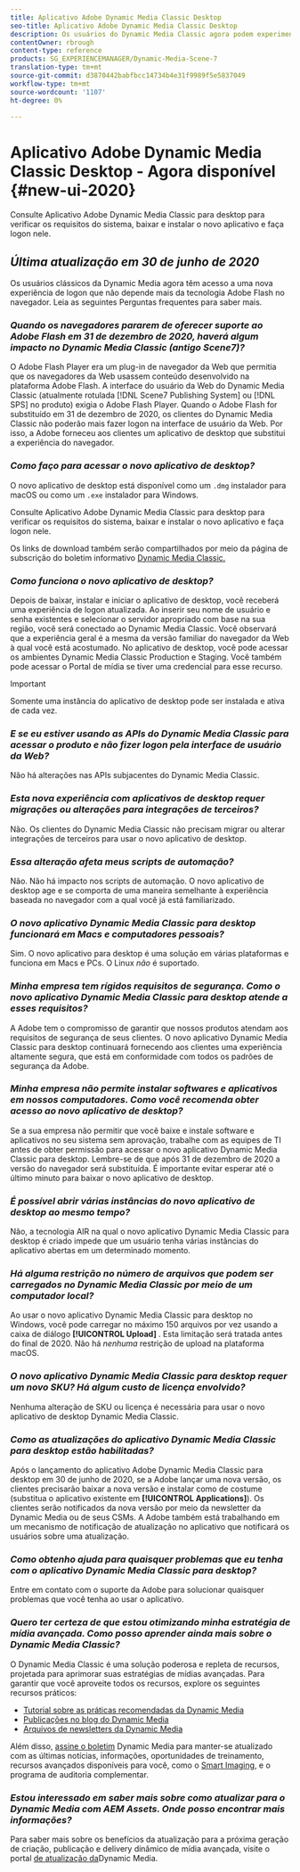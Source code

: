 ```yaml
---
title: Aplicativo Adobe Dynamic Media Classic Desktop
seo-title: Aplicativo Adobe Dynamic Media Classic Desktop
description: Os usuários do Dynamic Media Classic agora podem experimentar uma atualização completa da interface do usuário. A experiência fornece um logon atualizado com links para recursos valiosos, além disso, essa atualização não depende mais da tecnologia Adobe Flash no navegador.
contentOwner: rbrough
content-type: reference
products: SG_EXPERIENCEMANAGER/Dynamic-Media-Scene-7
translation-type: tm+mt
source-git-commit: d3870442babfbcc14734b4e31f9989f5e5837049
workflow-type: tm+mt
source-wordcount: '1107'
ht-degree: 0%

---
```



# Aplicativo Adobe Dynamic Media Classic Desktop - Agora disponível {#new-ui-2020}

Consulte Aplicativo [](/help/dynamic-media-classic-desktop-app.md) Adobe Dynamic Media Classic para desktop para verificar os requisitos do sistema, baixar e instalar o novo aplicativo e faça logon nele.

## _Última atualização em 30 de junho de 2020_

Os usuários clássicos da Dynamic Media agora têm acesso a uma nova experiência de logon que não depende mais da tecnologia Adobe Flash no navegador. Leia as seguintes Perguntas frequentes para saber mais.

### **_Quando os navegadores pararem de oferecer suporte ao Adobe Flash em 31 de dezembro de 2020, haverá algum impacto no Dynamic Media Classic (antigo Scene7)?_**

O Adobe Flash Player era um plug-in de navegador da Web que permitia que os navegadores da Web usassem conteúdo desenvolvido na plataforma Adobe Flash. A interface do usuário da Web do Dynamic Media Classic (atualmente rotulada [!DNL Scene7 Publishing System] ou [!DNL SPS] no produto) exigia o Adobe Flash Player. Quando o Adobe Flash for substituído em 31 de dezembro de 2020, os clientes do Dynamic Media Classic não poderão mais fazer logon na interface de usuário da Web. Por isso, a Adobe forneceu aos clientes um aplicativo de desktop que substitui a experiência do navegador.

### **_Como faço para acessar o novo aplicativo de desktop?_**

O novo aplicativo de desktop está disponível como um `.dmg` instalador para macOS ou como um `.exe` instalador para Windows.

Consulte Aplicativo [](/help/dynamic-media-classic-desktop-app.md) Adobe Dynamic Media Classic para desktop para verificar os requisitos do sistema, baixar e instalar o novo aplicativo e faça logon nele.

Os links de download também serão compartilhados por meio da página de subscrição do boletim informativo [Dynamic Media Classic.](https://www.adobe.com/subscription/dynamic-media-newsletter.html)

### **_Como funciona o novo aplicativo de desktop?_**

Depois de baixar, instalar e iniciar o aplicativo de desktop, você receberá uma experiência de logon atualizada. Ao inserir seu nome de usuário e senha existentes e selecionar o servidor apropriado com base na sua região, você será conectado ao Dynamic Media Classic. Você observará que a experiência geral é a mesma da versão familiar do navegador da Web à qual você está acostumado. No aplicativo de desktop, você pode acessar os ambientes Dynamic Media Classic Production e Staging. Você também pode acessar o Portal de mídia se tiver uma credencial para esse recurso.

>[!IMPORTANT]
>
>Somente uma instância do aplicativo de desktop pode ser instalada e ativa de cada vez.

### **_E se eu estiver usando as APIs do Dynamic Media Classic para acessar o produto e não fizer logon pela interface de usuário da Web?_**

Não há alterações nas APIs subjacentes do Dynamic Media Classic.

### **_Esta nova experiência com aplicativos de desktop requer migrações ou alterações para integrações de terceiros?_**

Não. Os clientes do Dynamic Media Classic não precisam migrar ou alterar integrações de terceiros para usar o novo aplicativo de desktop.

### **_Essa alteração afeta meus scripts de automação?_**

Não. Não há impacto nos scripts de automação. O novo aplicativo de desktop age e se comporta de uma maneira semelhante à experiência baseada no navegador com a qual você já está familiarizado.

### **_O novo aplicativo Dynamic Media Classic para desktop funcionará em Macs e computadores pessoais?_**

Sim. O novo aplicativo para desktop é uma solução em várias plataformas e funciona em Macs e PCs. O Linux *não* é suportado.

### **_Minha empresa tem rígidos requisitos de segurança. Como o novo aplicativo Dynamic Media Classic para desktop atende a esses requisitos?_**

A Adobe tem o compromisso de garantir que nossos produtos atendam aos requisitos de segurança de seus clientes. O novo aplicativo Dynamic Media Classic para desktop continuará fornecendo aos clientes uma experiência altamente segura, que está em conformidade com todos os padrões de segurança da Adobe.

### **_Minha empresa não permite instalar softwares e aplicativos em nossos computadores. Como você recomenda obter acesso ao novo aplicativo de desktop?_**

Se a sua empresa não permitir que você baixe e instale software e aplicativos no seu sistema sem aprovação, trabalhe com as equipes de TI antes de obter permissão para acessar o novo aplicativo Dynamic Media Classic para desktop. Lembre-se de que após 31 de dezembro de 2020 a versão do navegador será substituída. É importante evitar esperar até o último minuto para baixar o novo aplicativo de desktop.

### **_É possível abrir várias instâncias do novo aplicativo de desktop ao mesmo tempo?_**

Não, a tecnologia AIR na qual o novo aplicativo Dynamic Media Classic para desktop é criado impede que um usuário tenha várias instâncias do aplicativo abertas em um determinado momento.

### **_Há alguma restrição no número de arquivos que podem ser carregados no Dynamic Media Classic por meio de um computador local?_**

Ao usar o novo aplicativo Dynamic Media Classic para desktop no Windows, você pode carregar no máximo 150 arquivos por vez usando a caixa de diálogo **[!UICONTROL Upload]** . Esta limitação será tratada antes do final de 2020. Não há *nenhuma* restrição de upload na plataforma macOS.

### **_O novo aplicativo Dynamic Media Classic para desktop requer um novo SKU? Há algum custo de licença envolvido?_**

Nenhuma alteração de SKU ou licença é necessária para usar o novo aplicativo de desktop Dynamic Media Classic.

### **_Como as atualizações do aplicativo Dynamic Media Classic para desktop estão habilitadas?_**

Após o lançamento do aplicativo Adobe Dynamic Media Classic para desktop em 30 de junho de 2020, se a Adobe lançar uma nova versão, os clientes precisarão baixar a nova versão e instalar como de costume (substitua o aplicativo existente em **[!UICONTROL Applications]**). Os clientes serão notificados da nova versão por meio da newsletter da Dynamic Media ou de seus CSMs. A Adobe também está trabalhando em um mecanismo de notificação de atualização no aplicativo que notificará os usuários sobre uma atualização.

### **_Como obtenho ajuda para quaisquer problemas que eu tenha com o aplicativo Dynamic Media Classic para desktop?_**

Entre em contato com o suporte da Adobe para solucionar quaisquer problemas que você tenha ao usar o aplicativo.

### **_Quero ter certeza de que estou otimizando minha estratégia de mídia avançada. Como posso aprender ainda mais sobre o Dynamic Media Classic?_**

O Dynamic Media Classic é uma solução poderosa e repleta de recursos, projetada para aprimorar suas estratégias de mídias avançadas. Para garantir que você aproveite todos os recursos, explore os seguintes recursos práticos:

* [Tutorial sobre as práticas recomendadas da Dynamic Media](https://docs.adobe.com/content/help/en/experience-manager-learn/dynamic-media-classic-tutorial/overview.html)
* [Publicações no blog do Dynamic Media](https://theblog.adobe.com/tag/dynamic-media/)
* [Arquivos de newsletters da Dynamic Media](https://docs.adobe.com/content/help/en/dynamic-media-classic/using/dynamic-media-newsletter.html)

Além disso, [assine o boletim](https://www.adobe.com/subscription/dynamic-media-newsletter.html) Dynamic Media para manter-se atualizado com as últimas notícias, informações, oportunidades de treinamento, recursos avançados disponíveis para você, como o [Smart Imaging](https://helpx.adobe.com/experience-manager/6-3/assets/using/imaging-faq.html), e o programa de auditoria complementar.

### **_Estou interessado em saber mais sobre como atualizar para o Dynamic Media com AEM Assets. Onde posso encontrar mais informações?_**

Para saber mais sobre os benefícios da atualização para a próxima geração de criação, publicação e delivery dinâmico de mídia avançada, visite o portal [de atualização da](http://exploreadobe.com/dynamic-media-upgrade/)Dynamic Media.


<!-- SAVE - OLD LINK TO BEST PRACTICES GUIDE IN PDF https://www.adobe.com/content/dam/www/us/en/marketing/experience-manager-assets/dynamic-media/adobe-dynamic-media-classic-best-practices-guide.pdf -->

